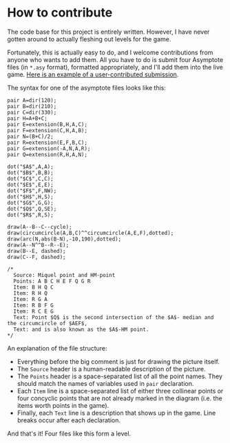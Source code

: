 # How to contribute

The code base for this project is entirely written.
However, I have never gotten around to actually fleshing out levels for the game.

Fortunately, this is actually easy to do,
and I welcome contributions from anyone who wants to add them.
All you have to do is submit four Asymptote files (in `*.asy` format),
formatted appropriately, and I'll add them into the live game.
[Here is an example of a user-contributed submission](https://github.com/vEnhance/oly-geoguessr/tree/master/asy-sources/201-TSTST-2016/).

The syntax for one of the asymptote files looks like this:

```
pair A=dir(120);
pair B=dir(210);
pair C=dir(330);
pair H=A+B+C;
pair E=extension(B,H,A,C);
pair F=extension(C,H,A,B);
pair N=(B+C)/2;
pair R=extension(E,F,B,C);
pair G=extension(-A,N,A,R);
pair Q=extension(R,H,A,N);

dot("$A$",A,A);
dot("$B$",B,B);
dot("$C$",C,C);
dot("$E$",E,E);
dot("$F$",F,NW);
dot("$H$",H,S);
dot("$G$",G,G);
dot("$Q$",Q,SE);
dot("$R$",R,S);

draw(A--B--C--cycle);
draw(circumcircle(A,B,C)^^circumcircle(A,E,F),dotted);
draw(arc(N,abs(B-N),-10,190),dotted);
draw(A--N^^B--R--E);
draw(B--E, dashed);
draw(C--F, dashed);

/*
  Source: Miquel point and HM-point
  Points: A B C H E F Q G R
  Item: B H Q C
  Item: R H Q
  Item: R G A
  Item: R B F G
  Item: R C E G
  Text: Point $Q$ is the second intersection of the $A$- median and the circumcircle of $AEF$,
  Text: and is also known as the $A$-HM point.
*/
```

An explanation of the file structure:

* Everything before the big comment is just for drawing the picture itself.
* The `Source` header is a human-readable description of the picture.
* The `Points` header is a space-separated list of all the point names. They should match the names of variables used in `pair` declaration.
* Each `Item` line is a space-separated list of either three collinear points or four concyclic points that are not already marked in the diagram (i.e. the items worth points in the game).
* Finally, each `Text` line is a description that shows up in the game. Line breaks occur after each declaration.

And that's it! Four files like this form a level.
